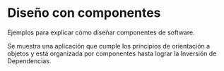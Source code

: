 # Diseño con componentes
Ejemplos para explicar cómo diseñar componentes de software.

Se muestra una aplicación que cumple los principios de orientación a objetos y está organizada por componentes hasta lograr la Inversión de Dependencias.
